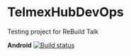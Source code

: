 # TelmexHubDevOps

Testing project for ReBuild Talk

**Android**
[![Build status](https://build.appcenter.ms/v0.1/apps/51cd8f42-decf-477d-aa7f-a88680ba0108/branches/master/badge)](https://appcenter.ms)

